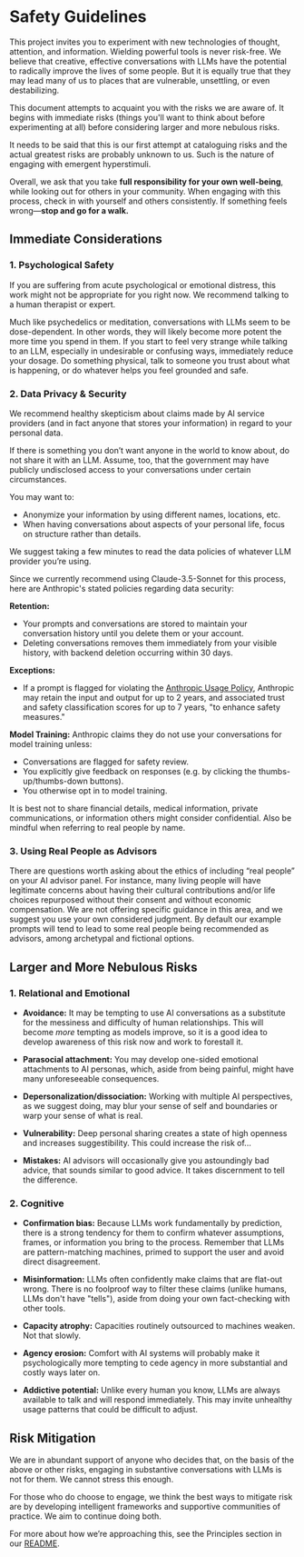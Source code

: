 # Safety Guidelines

This project invites you to experiment with new technologies of thought, attention, and information. Wielding powerful tools is never risk-free. We believe that creative, effective conversations with LLMs have the potential to radically improve the lives of some people. But it is equally true that they may lead many of us to places that are vulnerable, unsettling, or even destabilizing.

This document attempts to acquaint you with the risks we are aware of. It begins with immediate risks (things you'll want to think about before experimenting at all) before considering larger and more nebulous risks. 

It needs to be said that this is our first attempt at cataloguing risks and the actual greatest risks are probably unknown to us. Such is the nature of engaging with emergent hyperstimuli.

Overall, we ask that you take **full responsibility for your own well-being**, while looking out for others in your community. When engaging with this process, check in with yourself and others consistently. If something feels wrong—**stop and go for a walk.** 

## Immediate Considerations

### 1. Psychological Safety

If you are suffering from acute psychological or emotional distress, this work might not be  appropriate for you right now. We recommend talking to a human therapist or expert.
 
Much like psychedelics or meditation, conversations with LLMs seem to be dose-dependent. In other words, they will likely become more potent the more time you spend in them. If you start to feel very strange while talking to an LLM, especially in undesirable or confusing ways, immediately reduce your dosage. Do something physical, talk to someone you trust about what is happening, or do whatever helps you feel grounded and safe.

### 2. Data Privacy & Security

We recommend healthy skepticism about claims made by AI service providers (and in fact anyone that stores your information) in regard to your personal data.

If there is something you don’t want anyone in the world to know about, do not share it with an LLM. Assume, too, that the government may have publicly undisclosed access to your conversations under certain circumstances.

You may want to:
* Anonymize your information by using different names, locations, etc.
* When having conversations about aspects of your personal life, focus on structure rather than details.

We suggest taking a few minutes to read the data policies of whatever LLM provider you’re using. 

Since we currently recommend using Claude-3.5-Sonnet for this process, here are Anthropic's stated policies regarding data security:

**Retention:**
* Your prompts and conversations are stored to maintain your conversation history until you delete them or your account.
* Deleting conversations removes them immediately from your visible history, with backend deletion occurring within 30 days.

**Exceptions:**
* If a prompt is flagged for violating the [Anthropic Usage Policy](https://www.anthropic.com/legal/aup), Anthropic may retain the input and output for up to 2 years, and associated trust and safety classification scores for up to 7 years, "to enhance safety measures."

**Model Training:**
Anthropic claims they do not use your conversations for model training unless:
* Conversations are flagged for safety review.
* You explicitly give feedback on responses (e.g. by clicking the thumbs-up/thumbs-down buttons).
* You otherwise opt in to model training.


It is best not to share financial details, medical information, private communications, or information others might consider confidential. Also be mindful when referring to real people by name.

### 3. Using Real People as Advisors 

There are questions worth asking about the ethics of including “real people” on your AI advisor panel. For instance, many living people will have legitimate concerns about having their cultural contributions and/or life choices repurposed without their consent and without economic compensation. We are not offering specific guidance in this area, and we suggest you use your own considered judgment. By default our example prompts will tend to lead to some real people being recommended as advisors, among archetypal and fictional options.

## Larger and More Nebulous Risks

### 1. Relational and Emotional

* **Avoidance:** It may be tempting to use AI conversations as a substitute for the messiness and difficulty of human relationships. This will become *more* tempting as models improve, so it is a good idea to develop awareness of this risk now and work to forestall it.

* **Parasocial attachment:** You may develop one-sided emotional attachments to AI personas, which, aside from being painful, might have many unforeseeable consequences.

* **Depersonalization/dissociation:** Working with multiple AI perspectives, as we suggest doing, may blur your sense of self and boundaries or warp your sense of what is real.

* **Vulnerability:** Deep personal sharing creates a state of high openness and increases suggestibility. This could increase the risk of...

* **Mistakes:** AI advisors will occasionally give you astoundingly bad advice, that sounds similar to good advice. It takes discernment to tell the difference.

### 2. Cognitive

* **Confirmation bias:** Because LLMs work fundamentally by prediction, there is a strong tendency for them to confirm whatever assumptions, frames, or information you bring to the process. Remember that LLMs are pattern-matching machines, primed to support the user and avoid direct disagreement.

* **Misinformation:** LLMs often confidently make claims that are flat-out wrong. There is no foolproof way to filter these claims (unlike humans, LLMs don't have "tells"), aside from doing your own fact-checking with other tools.

* **Capacity atrophy:** Capacities routinely outsourced to machines weaken. Not that slowly.

* **Agency erosion:** Comfort with AI systems will probably make it psychologically more tempting to cede agency in more substantial and costly ways later on.

* **Addictive potential:** Unlike every human you know, LLMs are always available to talk and will respond immediately. This may invite unhealthy usage patterns that could be difficult to adjust.

## Risk Mitigation

We are in abundant support of anyone who decides that, on the basis of the above or other risks, engaging in substantive conversations with LLMs is not for them. We cannot stress this enough. 

For those who do choose to engage, we think the best ways to mitigate risk are by developing intelligent frameworks and supportive communities of practice. We aim to continue doing both. 

For more about how we’re approaching this, see the Principles section in our [README](README.md). 
